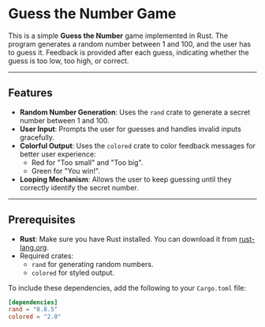 # Guess the Number Game

This is a simple **Guess the Number** game implemented in Rust. The program generates a random number between 1 and 100, and the user has to guess it. Feedback is provided after each guess, indicating whether the guess is too low, too high, or correct.

---

## Features

- **Random Number Generation**: Uses the `rand` crate to generate a secret number between 1 and 100.
- **User Input**: Prompts the user for guesses and handles invalid inputs gracefully.
- **Colorful Output**: Uses the `colored` crate to color feedback messages for better user experience:
  - Red for "Too small" and "Too big".
  - Green for "You win!".
- **Looping Mechanism**: Allows the user to keep guessing until they correctly identify the secret number.

---

## Prerequisites

- **Rust**: Make sure you have Rust installed. You can download it from [rust-lang.org](https://www.rust-lang.org/).
- Required crates:
  - `rand` for generating random numbers.
  - `colored` for styled output.

To include these dependencies, add the following to your `Cargo.toml` file:

```toml
[dependencies]
rand = "0.8.5"
colored = "2.0"

